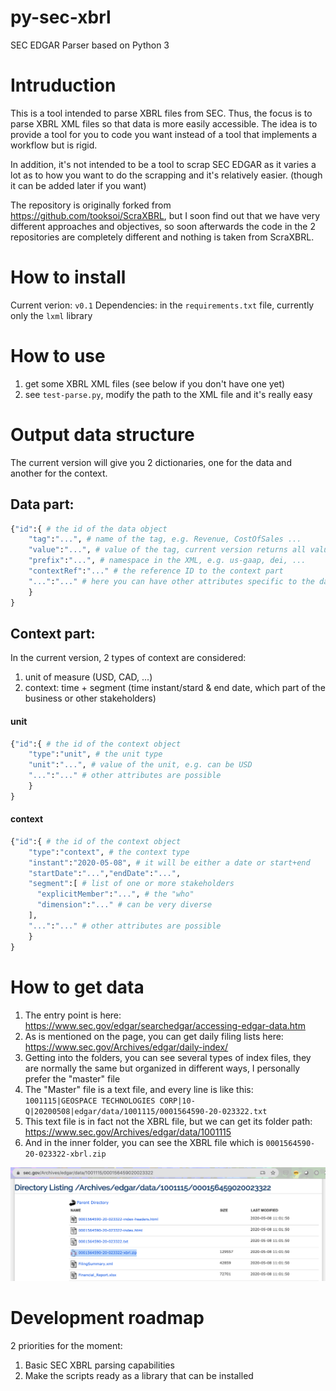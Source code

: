 # py-sec-xbrl
SEC EDGAR Parser based on Python 3

# Intruduction
This is a tool intended to parse XBRL files from SEC. Thus, the focus is to parse XBRL XML files so that data is more easily accessible. The idea is to provide a tool for you to code you want instead of a tool that implements a workflow but is rigid.

In addition, it's not intended to be a tool to scrap SEC EDGAR as it varies a lot as to how you want to do the scrapping and it's relatively easier. (though it can be added later if you want)

The repository is originally forked from https://github.com/tooksoi/ScraXBRL, but I soon find out that we have very different approaches and objectives, so soon afterwards the code in the 2 repositories are completely different and nothing is taken from ScraXBRL.

# How to install
Current verion: `v0.1`
Dependencies: in the `requirements.txt` file, currently only the `lxml` library

# How to use
1. get some XBRL XML files (see below if you don't have one yet)
2. see `test-parse.py`, modify the path to the XML file and it's really easy

# Output data structure
The current version will give you 2 dictionaries, one for the data and another for the context.

## Data part:
```python
{"id":{ # the id of the data object
    "tag":"...", # name of the tag, e.g. Revenue, CostOfSales ...
    "value":"...", # value of the tag, current version returns all values in string
    "prefix":"...", # namespace in the XML, e.g. us-gaap, dei, ...
    "contextRef":"..." # the reference ID to the context part
    "...":"..." # here you can have other attributes specific to the data object
    }
}
```

## Context part:
In the current version, 2 types of context are considered:
1. unit of measure (USD, CAD, ...)
2. context: time + segment (time instant/stard & end date, which part of the business or other stakeholders)

#### unit
```python
{"id":{ # the id of the context object
    "type":"unit", # the unit type
    "unit":"...", # value of the unit, e.g. can be USD
    "...":"..." # other attributes are possible
    }
}
```

#### context
```python
{"id":{ # the id of the context object
    "type":"context", # the context type
    "instant":"2020-05-08", # it will be either a date or start+end
    "startDate":"...","endDate":"...",
    "segment":[ # list of one or more stakeholders
      "explicitMember":"...", # the "who"
      "dimension":"..." # can be very diverse
    ],
    "...":"..." # other attributes are possible
    }
}
```

# How to get data
1. The entry point is here: https://www.sec.gov/edgar/searchedgar/accessing-edgar-data.htm
2. As is mentioned on the page, you can get daily filing lists here: https://www.sec.gov/Archives/edgar/daily-index/
3. Getting into the folders, you can see several types of index files, they are normally the same but organized in different ways, I personally prefer the "master" file
4. The "Master" file is a text file, and every line is like this: `1001115|GEOSPACE TECHNOLOGIES CORP|10-Q|20200508|edgar/data/1001115/0001564590-20-023322.txt`
5. This text file is in fact not the XBRL file, but we can get its folder path: https://www.sec.gov/Archives/edgar/data/1001115
6. And in the inner folder, you can see the XBRL file which is `0001564590-20-023322-xbrl.zip`

![SEC Company Folder](/doc/sec_folder.png)


# Development roadmap
2 priorities for the moment:
1. Basic SEC XBRL parsing capabilities
2. Make the scripts ready as a library that can be installed

